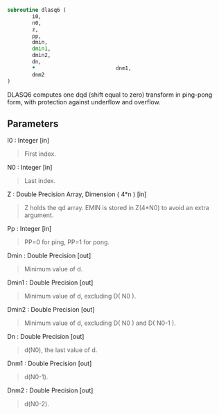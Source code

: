 ```fortran
subroutine dlasq6 (
		i0,
		n0,
		z,
		pp,
		dmin,
		dmin1,
		dmin2,
		dn,
		*                          dnm1,
		dnm2
)
```

 DLASQ6 computes one dqd (shift equal to zero) transform in
 ping-pong form, with protection against underflow and overflow.

## Parameters
I0 : Integer [in]
> First index.

N0 : Integer [in]
> Last index.

Z : Double Precision Array, Dimension ( 4*n ) [in]
> Z holds the qd array. EMIN is stored in Z(4*N0) to avoid
> an extra argument.

Pp : Integer [in]
> PP=0 for ping, PP=1 for pong.

Dmin : Double Precision [out]
> Minimum value of d.

Dmin1 : Double Precision [out]
> Minimum value of d, excluding D( N0 ).

Dmin2 : Double Precision [out]
> Minimum value of d, excluding D( N0 ) and D( N0-1 ).

Dn : Double Precision [out]
> d(N0), the last value of d.

Dnm1 : Double Precision [out]
> d(N0-1).

Dnm2 : Double Precision [out]
> d(N0-2).

